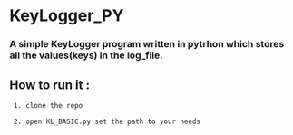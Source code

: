 # KeyLogger_PY

### A simple KeyLogger program written in pytrhon which stores all the values(keys) in the log_file.

## How to run it : 
` 1. clone the repo`

` 2. open KL_BASIC.py set the path to your needs`

